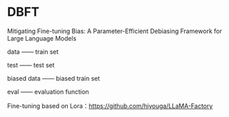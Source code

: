 # DBFT
Mitigating Fine-tuning Bias: A Parameter-Efficient Debiasing Framework for Large Language Models

data —— train set

test —— test set

biased data —— biased train set

eval —— evaluation function

Fine-tuning based on Lora：https://github.com/hiyouga/LLaMA-Factory
